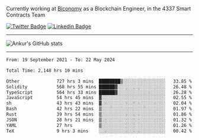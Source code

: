 Currently working at [Biconomy](https://biconomy.io/) as a Blockchain Engineer, in the 4337 Smart Contracts Team

 [![Twitter Badge](https://img.shields.io/badge/-@ankurdubey521-1ca0f1?style=flat-square&labelColor=1ca0f1&logo=twitter&logoColor=white&link=https://twitter.com/ankurdubey521)](https://twitter.com/ankurdubey521) [![Linkedin Badge](https://img.shields.io/badge/-ankurdubey521-blue?style=flat-square&logo=Linkedin&logoColor=white&link=https://www.linkedin.com/in/ankurdubey521/)](https://www.linkedin.com/in/ankurdubey521/)

<hr/>

![Ankur's GitHub stats](https://github-readme-stats.vercel.app/api?username=ankurdubey521&count_private=true&theme=radical)

<hr/>

<!--START_SECTION:waka-->

```txt
From: 19 September 2021 - To: 22 May 2024

Total Time: 2,148 hrs 10 mins

Other              727 hrs 3 mins  ████████▒░░░░░░░░░░░░░░░░   33.85 %
Solidity           568 hrs 55 mins ██████▓░░░░░░░░░░░░░░░░░░   26.48 %
TypeScript         564 hrs 33 mins ██████▓░░░░░░░░░░░░░░░░░░   26.28 %
JavaScript         54 hrs 45 mins  ▓░░░░░░░░░░░░░░░░░░░░░░░░   02.55 %
sh                 43 hrs 43 mins  ▓░░░░░░░░░░░░░░░░░░░░░░░░   02.04 %
Bash               42 hrs 22 mins  ▒░░░░░░░░░░░░░░░░░░░░░░░░   01.97 %
Rust               39 hrs 54 mins  ▒░░░░░░░░░░░░░░░░░░░░░░░░   01.86 %
JSON               28 hrs 21 mins  ▒░░░░░░░░░░░░░░░░░░░░░░░░   01.32 %
YAML               27 hrs          ▒░░░░░░░░░░░░░░░░░░░░░░░░   01.26 %
TeX                9 hrs 3 mins    ░░░░░░░░░░░░░░░░░░░░░░░░░   00.42 %
```

<!--END_SECTION:waka-->
